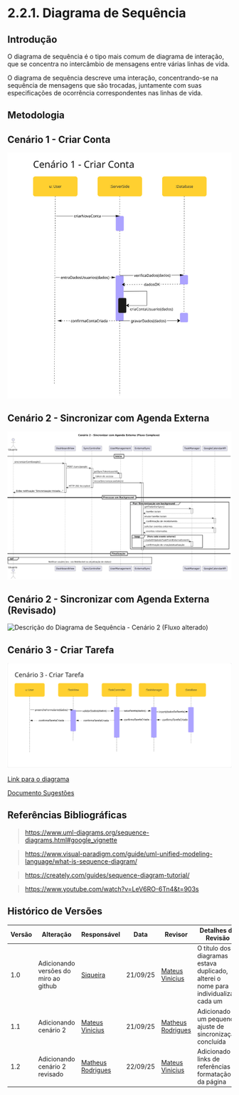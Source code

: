 # 2.2.1. Diagrama de Sequência

## Introdução

O diagrama de sequência é o tipo mais comum de diagrama de interação, que se
concentra no intercâmbio de mensagens entre várias linhas de vida.

O diagrama de sequência descreve uma interação, concentrando-se na sequência de
mensagens que são trocadas, juntamente com suas especificações de ocorrência
correspondentes nas linhas de vida.

## Metodologia

## Cenário 1 - Criar Conta

![Descrição do Diagrama de Componentes](../assets/DiagramaSequencia0.jpg)

## Cenário 2 - Sincronizar com Agenda Externa

![Descrição do Diagrama de Sequência - Cenário 2](../assets/DiagramaSequencia2.png)

## Cenário 2 - Sincronizar com Agenda Externa (Revisado)

![Descrição do Diagrama de Sequência - Cenário 2 (Fluxo alterado)](https://github.com/user-attachments/assets/c675fa91-223c-4269-8427-069eb6dae59e)

## Cenário 3 - Criar Tarefa

![Descrição do Diagrama de Componentes](../assets/DiagramaSequencia1.jpg)

[Link para o diagrama](miro.com/app/board/uXjVJNoibQE=/)

[Documento Sugestões](https://docs.google.com/document/d/16u-tABpAFPpolPuGnBcs7Va7OJkjiwat8BP9SfLE5uQ/edit?usp=sharing)

## Referências Bibliográficas

> https://www.uml-diagrams.org/sequence-diagrams.html#google_vignette

> https://www.visual-paradigm.com/guide/uml-unified-modeling-language/what-is-sequence-diagram/

> https://creately.com/guides/sequence-diagram-tutorial/

> https://www.youtube.com/watch?v=LeV6RO-6Tn4&t=903s

## Histórico de Versões

| Versão | Alteração                             | Responsável                                          | Data     | Revisor                                              | Detalhes da Revisão                                                                 | Data da Revisão |
| ------ | ------------------------------------- | ---------------------------------------------------- | -------- | ---------------------------------------------------- | ----------------------------------------------------------------------------------- | --------------- |
| 1.0    | Adicionando versões do miro ao github | [Siqueira](https://github.com/siqueira-prog)         | 21/09/25 | [Mateus Vinicius](https://github.com/matix0)         | O título dos diagramas estava duplicado, alterei o nome para individualizar cada um | 21/09/25        |
| 1.1    | Adicionando cenário 2                 | [Mateus Vinicius](https://github.com/matix0)         | 21/09/25 | [Matheus Rodrigues](https://github.com/mrodrigues14) | Adicionado um pequeno ajuste de sincronização concluída                             | 21/09/25        |
| 1.2    | Adicionando cenário 2 revisado        | [Matheus Rodrigues](https://github.com/mrodrigues14) | 22/09/25 | [Mateus Vinicius](https://github.com/matix0)         | Adicionado links de referências e formatação da página                              | 22/09/25        |
